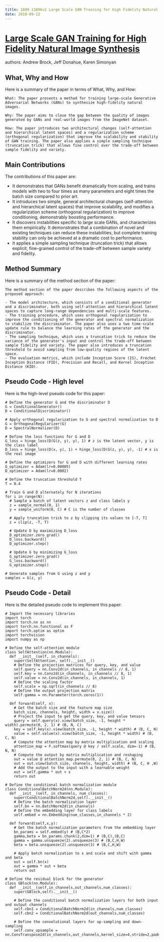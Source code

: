 ```yaml
---
title: 1809.11096v2 Large Scale GAN Training for High Fidelity Natural Image Synthesis
date: 2018-09-12
---
```


# [Large Scale GAN Training for High Fidelity Natural Image Synthesis](http://arxiv.org/abs/1809.11096v2)

authors: Andrew Brock, Jeff Donahue, Karen Simonyan


## What, Why and How

[1]: https://arxiv.org/pdf/1809.11096v2.pdf "arXiv.org e-Print archive"
[2]: https://www.researchgate.net/publication/341039960_Editing_in_Style_Uncovering_the_Local_Semantics_of_GANs "Editing in Style: Uncovering the Local Semantics of GANs"
[3]: https://arxiv.org/abs/1809.11096v2 "Large Scale GAN Training for High Fidelity Natural Image Synthesis"

Here is a summary of the paper in terms of What, Why, and How:

```
What: The paper presents a method for training large-scale Generative Adversarial Networks (GANs) to synthesize high-fidelity natural images.

Why: The paper aims to close the gap between the quality of images generated by GANs and real-world images from the ImageNet dataset.

How: The paper introduces two architectural changes (self-attention and hierarchical latent spaces) and a regularization scheme (orthogonal regularization) that improve the scalability and stability of GAN training. The paper also applies a simple sampling technique (truncation trick) that allows fine control over the trade-off between sample fidelity and variety.
```

## Main Contributions

The contributions of this paper are:

- It demonstrates that GANs benefit dramatically from scaling, and trains models with two to four times as many parameters and eight times the batch size compared to prior art.
- It introduces two simple, general architectural changes (self-attention and hierarchical latent spaces) that improve scalability, and modifies a regularization scheme (orthogonal regularization) to improve conditioning, demonstrably boosting performance.
- It discovers instabilities specific to large scale GANs, and characterizes them empirically. It demonstrates that a combination of novel and existing techniques can reduce these instabilities, but complete training stability can only be achieved at a dramatic cost to performance.
- It applies a simple sampling technique (truncation trick) that allows explicit, fine-grained control of the trade-off between sample variety and fidelity.

## Method Summary

[1]: https://arxiv.org/abs/1809.11096 "[1809.11096] Large Scale GAN Training for High Fidelity ... - arXiv.org"
[2]: https://arxiv.org/pdf/1809.11096v2.pdf "arXiv.org e-Print archive"
[3]: http://export.arxiv.org/abs/2211.11096v2 "[2211.11096v2] Let Offline RL Flow: Training Conservative Agents in the ..."

Here is a summary of the method section of the paper:

```
The method section of the paper describes the following aspects of the proposed approach:

- The model architecture, which consists of a conditional generator and a discriminator, both using self-attention and hierarchical latent spaces to capture long-range dependencies and multi-scale features.
- The training procedure, which uses orthogonal regularization to improve the conditioning of the generator and spectral normalization to stabilize the discriminator. The paper also uses a two time-scale update rule to balance the learning rates of the generator and the discriminator.
- The sampling technique, which uses a truncation trick to reduce the variance of the generator's input and control the trade-off between sample fidelity and variety. The paper also introduces a truncation threshold to avoid sampling from low-quality regions of the latent space.
- The evaluation metrics, which include Inception Score (IS), Fréchet Inception Distance (FID), Precision and Recall, and Kernel Inception Distance (KID).
```

## Pseudo Code - High level

Here is the high-level pseudo code for this paper:

```
# Define the generator G and the discriminator D
G = ConditionalGenerator()
D = ConditionalDiscriminator()

# Apply orthogonal regularization to G and spectral normalization to D
G = OrthogonalRegularizer(G)
D = SpectralNormalizer(D)

# Define the loss functions for G and D
G_loss = hinge_loss(D(G(z, y), y), 1) # z is the latent vector, y is the class label
D_loss = hinge_loss(D(x, y), 1) + hinge_loss(D(G(z, y), y), -1) # x is the real image

# Define the optimizers for G and D with different learning rates
G_optimizer = Adam(lr=0.00005)
D_optimizer = Adam(lr=0.0002)

# Define the truncation threshold T
T = 0.4

# Train G and D alternately for N iterations
for i in range(N):
  # Sample a batch of latent vectors z and class labels y
  z = sample_normal(0, 1)
  y = sample_uniform(0, C) # C is the number of classes
  
  # Apply truncation trick to z by clipping its values to [-T, T]
  z = clip(z, -T, T)
  
  # Update D by maximizing D_loss
  D_optimizer.zero_grad()
  D_loss.backward()
  D_optimizer.step()
  
  # Update G by minimizing G_loss
  G_optimizer.zero_grad()
  G_loss.backward()
  G_optimizer.step()
  
# Generate samples from G using z and y
samples = G(z, y)
```

## Pseudo Code - Detail

Here is the detailed pseudo code to implement this paper:

```
# Import the necessary libraries
import torch
import torch.nn as nn
import torch.nn.functional as F
import torch.optim as optim
import torchvision
import numpy as np

# Define the self-attention module
class SelfAttention(nn.Module):
  def __init__(self, in_channels):
    super(SelfAttention, self).__init__()
    # Define the projection matrices for query, key, and value
    self.query = nn.Conv2d(in_channels, in_channels // 8, 1)
    self.key = nn.Conv2d(in_channels, in_channels // 8, 1)
    self.value = nn.Conv2d(in_channels, in_channels, 1)
    # Define the scaling factor
    self.scale = np.sqrt(in_channels // 8)
    # Define the output projection matrix
    self.gamma = nn.Parameter(torch.zeros(1))
  
  def forward(self, x):
    # Get the batch size and the feature map size
    batch_size, channels, height, width = x.size()
    # Project the input to get the query, key, and value tensors
    query = self.query(x).view(batch_size, -1, height * width).permute(0, 2, 1) # (B, N, C)
    key = self.key(x).view(batch_size, -1, height * width) # (B, C, N)
    value = self.value(x).view(batch_size, -1, height * width) # (B, C, N)
    # Compute the attention map by matrix multiplication and scaling
    attention_map = F.softmax(query @ key / self.scale, dim=-1) # (B, N, N)
    # Compute the output by matrix multiplication and reshaping
    out = value @ attention_map.permute(0, 2, 1) # (B, C, N)
    out = out.view(batch_size, channels, height, width) # (B, C, H ,W)
    # Add the output to the input with a learnable weight
    out = self.gamma * out + x
    return out

# Define the conditional batch normalization module
class ConditionalBatchNorm2d(nn.Module):
  def __init__(self, in_channels, num_classes):
    super(ConditionalBatchNorm2d,self).__init__()
    # Define the batch normalization layer
    self.bn = nn.BatchNorm2d(in_channels)
    # Define the embedding layer for class labels
    self.embed = nn.Embedding(num_classes,in_channels * 2)
  
  def forward(self,x,y):
    # Get the batch normalization parameters from the embedding layer
    bn_params = self.embed(y) # (B,C*2)
    gamma,beta = bn_params.chunk(2,dim=1) # (B,C),(B,C)
    gamma = gamma.unsqueeze(2).unsqueeze(3) # (B,C,H,W)
    beta = beta.unsqueeze(2).unsqueeze(3) # (B,C,H,W)
    
    # Apply batch normalization to x and scale and shift with gamma and beta
    out = self.bn(x) 
    out = gamma * out + beta 
    return out

# Define the residual block for the generator
class GBlock(nn.Module):
  def __init__(self,in_channels,out_channels,num_classes):
    super(GBlock,self).__init__()
    
    # Define the conditional batch normalization layers for both input and output channels
    self.cbn1 = ConditionalBatchNorm2d(in_channels,num_classes)
    self.cbn2 = ConditionalBatchNorm2d(out_channels,num_classes)

    # Define the convolutional layers for up-sampling and down-sampling
    self.conv_upsample = nn.ConvTranspose2d(in_channels,out_channels,kernel_size=4,stride=2,padding=1,bias=False)
